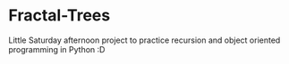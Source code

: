 # Fractal-Trees

Little Saturday afternoon project to practice recursion and object oriented programming in Python :D

